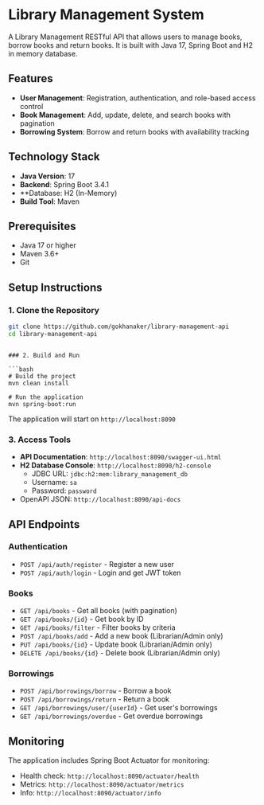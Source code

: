 # Library Management System

A Library Management RESTful API that allows users to manage books, borrow books and return books. It is built with Java 17, Spring Boot and H2 in memory database.

## Features

- **User Management**: Registration, authentication, and role-based access control
- **Book Management**: Add, update, delete, and search books with pagination
- **Borrowing System**: Borrow and return books with availability tracking

## Technology Stack

- **Java Version**: 17
- **Backend**: Spring Boot 3.4.1
- **Database: H2 (In-Memory)
- **Build Tool**: Maven

## Prerequisites

- Java 17 or higher
- Maven 3.6+
- Git

## Setup Instructions

### 1. Clone the Repository

```bash
git clone https://github.com/gokhanaker/library-management-api
cd library-management-api
```

```

### 2. Build and Run

```bash
# Build the project
mvn clean install

# Run the application
mvn spring-boot:run
```

The application will start on `http://localhost:8090`

### 3. Access Tools

- **API Documentation**: `http://localhost:8090/swagger-ui.html`
- **H2 Database Console**: `http://localhost:8090/h2-console`
  - JDBC URL: `jdbc:h2:mem:library_management_db`
  - Username: `sa`
  - Password: `password`
- OpenAPI JSON: `http://localhost:8090/api-docs`

## API Endpoints

### Authentication

- `POST /api/auth/register` - Register a new user
- `POST /api/auth/login` - Login and get JWT token

### Books

- `GET /api/books` - Get all books (with pagination)
- `GET /api/books/{id}` - Get book by ID
- `GET /api/books/filter` - Filter books by criteria
- `POST /api/books/add` - Add a new book (Librarian/Admin only)
- `PUT /api/books/{id}` - Update book (Librarian/Admin only)
- `DELETE /api/books/{id}` - Delete book (Librarian/Admin only)

### Borrowings

- `POST /api/borrowings/borrow` - Borrow a book
- `POST /api/borrowings/return` - Return a book
- `GET /api/borrowings/user/{userId}` - Get user's borrowings
- `GET /api/borrowings/overdue` - Get overdue borrowings

## Monitoring

The application includes Spring Boot Actuator for monitoring:

- Health check: `http://localhost:8090/actuator/health`
- Metrics: `http://localhost:8090/actuator/metrics`
- Info: `http://localhost:8090/actuator/info`
